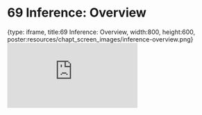# 69 Inference: Overview
 
{type: iframe, title:69 Inference: Overview, width:800, height:600, poster:resources/chapt_screen_images/inference-overview.png}
![](https://datatrail-jhu.github.io/DataTrail_ReOrg/no_toc/inference-overview.html)
 

 
